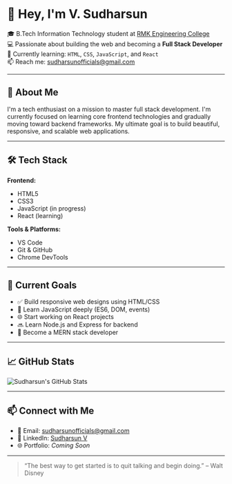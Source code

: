 # 👋 Hey, I'm V. Sudharsun

🎓 B.Tech Information Technology student at [RMK Engineering College](https://rmkec.ac.in/)  
💻 Passionate about building the web and becoming a **Full Stack Developer**  
🌱 Currently learning: `HTML`, `CSS`, `JavaScript`, and `React`  
📫 Reach me: [sudharsunofficials@gmail.com](mailto:sudharsunofficials@gmail.com)

---

## 🚀 About Me

I'm a tech enthusiast on a mission to master full stack development. I'm currently focused on learning core frontend technologies and gradually moving toward backend frameworks. My ultimate goal is to build beautiful, responsive, and scalable web applications.

---

## 🛠️ Tech Stack

**Frontend:**
- HTML5
- CSS3
- JavaScript (in progress)
- React (learning)

**Tools & Platforms:**
- VS Code
- Git & GitHub
- Chrome DevTools

---

## 🔭 Current Goals

- ✅ Build responsive web designs using HTML/CSS
- 🚧 Learn JavaScript deeply (ES6, DOM, events)
- 🌐 Start working on React projects
- 🔜 Learn Node.js and Express for backend
- 🎯 Become a MERN stack developer

---

## 📈 GitHub Stats

![Sudharsun's GitHub Stats](https://github-readme-stats.vercel.app/api?username=sudha28-05-2008&show_icons=true&theme=tokyonight)

---

## 📫 Connect with Me

- 📧 Email: [sudharsunofficials@gmail.com](mailto:sudharsunofficials@gmail.com)  
- 💼 LinkedIn: [Sudharsun V](https://www.linkedin.com/in/sudharsun-v-6-?utm_source=share&utm_campaign=share_via&utm_content=profile&utm_medium=android_app)  
- 🌐 Portfolio: *Coming Soon*

---

> “The best way to get started is to quit talking and begin doing.” – Walt Disney

